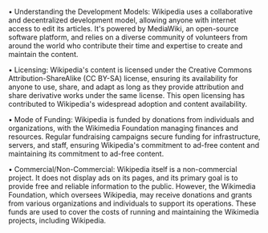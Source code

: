 • Understanding the Development Models:
Wikipedia uses a collaborative and decentralized development model, allowing anyone with internet access to edit its articles. It's powered by MediaWiki, an open-source software platform, and relies on a diverse community of volunteers from around the world who contribute their time and expertise to create and maintain the content.

• Licensing:
Wikipedia's content is licensed under the Creative Commons Attribution-ShareAlike (CC BY-SA) license, ensuring its availability for anyone to use, share, and adapt as long as they provide attribution and share derivative works under the same license. This open licensing has contributed to Wikipedia's widespread adoption and content availability.

• Mode of Funding:
Wikipedia is funded by donations from individuals and organizations, with the Wikimedia Foundation managing finances and resources. Regular fundraising campaigns secure funding for infrastructure, servers, and staff, ensuring Wikipedia's commitment to ad-free content and maintaining its commitment to ad-free content.

• Commercial/Non-Commercial:
Wikipedia itself is a non-commercial project. It does not display ads on its pages, and its primary goal is to provide free and reliable information to the public. However, the Wikimedia Foundation, which oversees Wikipedia, may receive donations and grants from various organizations and individuals to support its operations. These funds are used to cover the costs of running and maintaining the Wikimedia projects, including Wikipedia.

